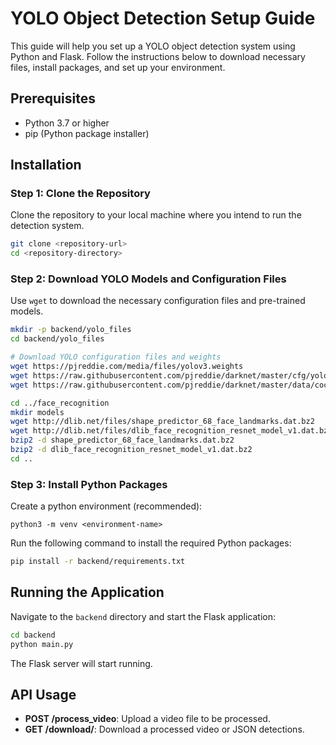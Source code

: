 
# YOLO Object Detection Setup Guide

This guide will help you set up a YOLO object detection system using Python and Flask. Follow the instructions below to download necessary files, install packages, and set up your environment.

## Prerequisites

- Python 3.7 or higher
- pip (Python package installer)

## Installation

### Step 1: Clone the Repository

Clone the repository to your local machine where you intend to run the detection system.

```bash
git clone <repository-url>
cd <repository-directory>
```

### Step 2: Download YOLO Models and Configuration Files

Use `wget` to download the necessary configuration files and pre-trained models.

```bash
mkdir -p backend/yolo_files
cd backend/yolo_files

# Download YOLO configuration files and weights
wget https://pjreddie.com/media/files/yolov3.weights
wget https://raw.githubusercontent.com/pjreddie/darknet/master/cfg/yolov3.cfg
wget https://raw.githubusercontent.com/pjreddie/darknet/master/data/coco.names

cd ../face_recognition
mkdir models
wget http://dlib.net/files/shape_predictor_68_face_landmarks.dat.bz2
wget http://dlib.net/files/dlib_face_recognition_resnet_model_v1.dat.bz2
bzip2 -d shape_predictor_68_face_landmarks.dat.bz2
bzip2 -d dlib_face_recognition_resnet_model_v1.dat.bz2
cd ..
```

### Step 3: Install Python Packages

Create a python environment (recommended):
```
python3 -m venv <environment-name>
```

Run the following command to install the required Python packages:

```bash
pip install -r backend/requirements.txt
```

## Running the Application

Navigate to the `backend` directory and start the Flask application:

```bash
cd backend
python main.py
```

The Flask server will start running.

## API Usage

- **POST /process_video**: Upload a video file to be processed.
- **GET /download/<filename>**: Download a processed video or JSON detections.
